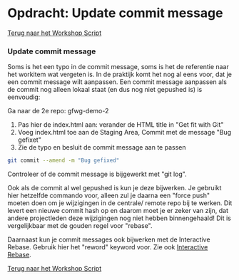 # Opdracht: Update commit message

[Terug naar het Workshop Script](handson.md)

### Update commit message

Soms is het een typo in de commit message, soms is het de referentie naar het workitem wat vergeten is. In de praktijk komt het nog al eens voor, dat je een commit message wilt aanpassen.
Een commit message aanpassen als de commit nog alleen lokaal staat (en dus nog niet gepushed is) is eenvoudig:

Ga naar de 2e repo: gfwg-demo-2

1. Pas hier de index.html aan: verander de HTML title in "Get fit with Git"
2. Voeg index.html toe aan de Staging Area, Commit met de message "Bug gefixet"
3. Zie de typo en besluit de commit message aan te passen

```bash
git commit --amend -m "Bug gefixed"
```

Controleer of de commit message is bijgewerkt met "git log".

Ook als de commit al wel gepushed is kun je deze bijwerken. Je gebruikt hier hetzelfde commando voor, alleen zul je daarna een "force push" moeten doen om je wijzigingen in de centrale/ remote repo bij te werken. Dit levert een nieuwe commit hash op en daarom moet je er zeker van zijn, dat andere projectleden deze wijzigingen nog niet hebben binnengehaald! Dit is vergelijkbaar met de gouden regel voor "rebase".

Daarnaast kun je commit messages ook bijwerken met de Interactive Rebase. Gebruik hier het "reword" keyword voor. Zie ook [Interactive Rebase](rebase-i.md).

[Terug naar het Workshop Script](handson.md)
